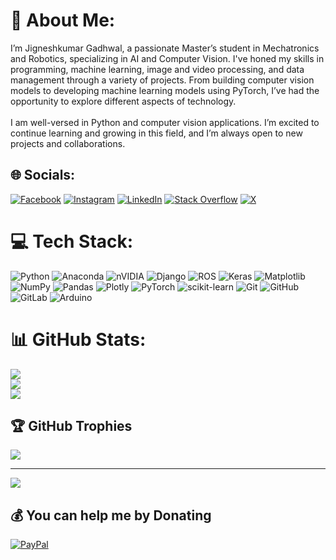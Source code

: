 # 💫 About Me:
I’m Jigneshkumar Gadhwal, a passionate Master’s student in Mechatronics and Robotics, specializing in AI and Computer Vision. I've honed my skills in programming, machine learning, image and video processing, and data management through a variety of projects. From building computer vision models to developing machine learning models using PyTorch, I’ve had the opportunity to explore different aspects of technology.<br><br>I am well-versed in Python and computer vision applications. I’m excited to continue learning and growing in this field, and I’m always open to new projects and collaborations.


## 🌐 Socials:
[![Facebook](https://img.shields.io/badge/Facebook-%231877F2.svg?logo=Facebook&logoColor=white)](https://facebook.com/jerry.gadhwal.12) [![Instagram](https://img.shields.io/badge/Instagram-%23E4405F.svg?logo=Instagram&logoColor=white)](https://instagram.com/jerry_gadhwal) [![LinkedIn](https://img.shields.io/badge/LinkedIn-%230077B5.svg?logo=linkedin&logoColor=white)](https://linkedin.com/in/jigneshkumar-gadhwal-b04b16331) [![Stack Overflow](https://img.shields.io/badge/-Stackoverflow-FE7A16?logo=stack-overflow&logoColor=white)](https://stackoverflow.com/users/28940188/jigneshkumar-gadhwal?tab=profile) [![X](https://img.shields.io/badge/X-black.svg?logo=X&logoColor=white)](https://x.com/JigneshGadhwal) 

# 💻 Tech Stack:
![Python](https://img.shields.io/badge/python-3670A0?style=flat&logo=python&logoColor=ffdd54) ![Anaconda](https://img.shields.io/badge/Anaconda-%2344A833.svg?style=flat&logo=anaconda&logoColor=white) ![nVIDIA](https://img.shields.io/badge/cuda-000000.svg?style=flat&logo=nVIDIA&logoColor=green) ![Django](https://img.shields.io/badge/django-%23092E20.svg?style=flat&logo=django&logoColor=white) ![ROS](https://img.shields.io/badge/ros-%230A0FF9.svg?style=flat&logo=ros&logoColor=white) ![Keras](https://img.shields.io/badge/Keras-%23D00000.svg?style=flat&logo=Keras&logoColor=white) ![Matplotlib](https://img.shields.io/badge/Matplotlib-%23ffffff.svg?style=flat&logo=Matplotlib&logoColor=black) ![NumPy](https://img.shields.io/badge/numpy-%23013243.svg?style=flat&logo=numpy&logoColor=white) ![Pandas](https://img.shields.io/badge/pandas-%23150458.svg?style=flat&logo=pandas&logoColor=white) ![Plotly](https://img.shields.io/badge/Plotly-%233F4F75.svg?style=flat&logo=plotly&logoColor=white) ![PyTorch](https://img.shields.io/badge/PyTorch-%23EE4C2C.svg?style=flat&logo=PyTorch&logoColor=white) ![scikit-learn](https://img.shields.io/badge/scikit--learn-%23F7931E.svg?style=flat&logo=scikit-learn&logoColor=white) ![Git](https://img.shields.io/badge/git-%23F05033.svg?style=flat&logo=git&logoColor=white) ![GitHub](https://img.shields.io/badge/github-%23121011.svg?style=flat&logo=github&logoColor=white) ![GitLab](https://img.shields.io/badge/gitlab-%23181717.svg?style=flat&logo=gitlab&logoColor=white) ![Arduino](https://img.shields.io/badge/-Arduino-00979D?style=flat&logo=Arduino&logoColor=white)
# 📊 GitHub Stats:
![](https://github-readme-stats.vercel.app/api?username=JigneshkumarGadhwal&theme=default_repocard&hide_border=false&include_all_commits=true&count_private=true)<br/>
![](https://github-readme-streak-stats.herokuapp.com/?user=JigneshkumarGadhwal&theme=default_repocard&hide_border=false)<br/>
![](https://github-readme-stats.vercel.app/api/top-langs/?username=JigneshkumarGadhwal&theme=default_repocard&hide_border=false&include_all_commits=true&count_private=true&layout=compact)

## 🏆 GitHub Trophies
![](https://github-profile-trophy.vercel.app/?username=JigneshkumarGadhwal&theme=default_repocard&no-frame=true&no-bg=false&margin-w=4)

---
[![](https://visitcount.itsvg.in/api?id=JigneshkumarGadhwal&icon=0&color=0)](https://visitcount.itsvg.in)

  ## 💰 You can help me by Donating
  [![PayPal](https://img.shields.io/badge/PayPal-00457C?style=for-the-badge&logo=paypal&logoColor=white)](https://paypal.me/JigneshGadhwal) 

  
<!-- Proudly created with GPRM ( https://gprm.itsvg.in ) -->
